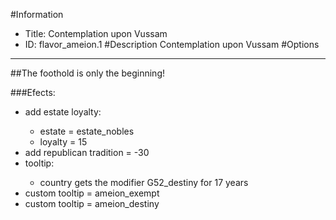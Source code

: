 #Information
 - Title: Contemplation upon Vussam
 - ID: flavor_ameion.1
#Description
Contemplation upon Vussam
#Options

___
##The foothold is only the beginning!

###Efects:<ul><li>add estate loyalty:</li><ul><li>estate = estate_nobles</li><li>loyalty = 15</li></ul><li>add republican tradition = -30</li><li>tooltip:</li><ul><li>country gets the modifier G52_destiny for 17 years</li></ul><li>custom tooltip = ameion_exempt</li><li>custom tooltip = ameion_destiny</li></ul>
